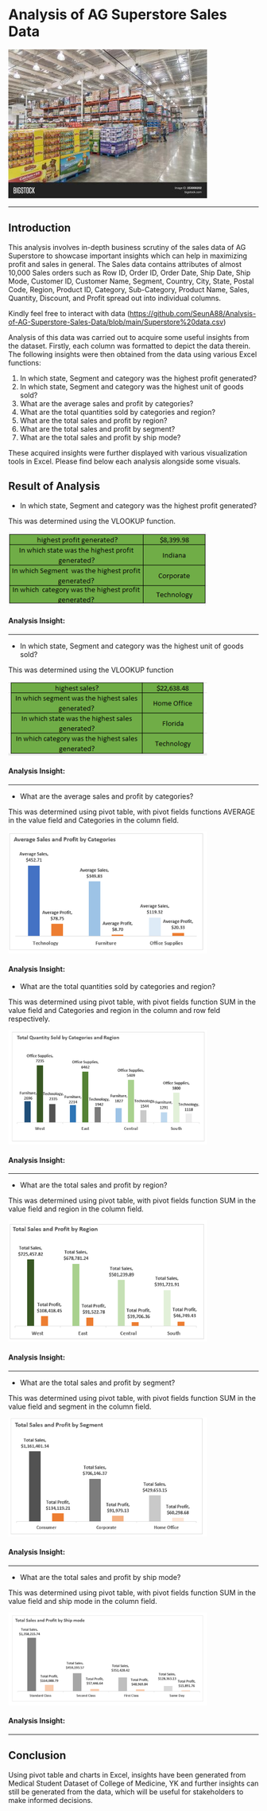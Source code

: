 # Analysis of AG Superstore Sales Data
![](store.jpg)

---

## Introduction

This analysis involves in-depth business scrutiny of the sales data of AG Superstore to showcase important insights which can help in maximizing profit and sales in general.  The Sales data contains attributes of almost 10,000 Sales orders such as Row ID,	Order ID,	Order Date,	Ship Date,	Ship Mode,	Customer ID,	Customer Name,	Segment,	Country,	City,	State,	Postal Code,	Region,	Product ID,	Category,	Sub-Category,	Product Name,	Sales,	Quantity,	Discount, and	Profit spread out into individual columns. 

Kindly feel free to interact with data (https://github.com/SeunA88/Analysis-of-AG-Superstore-Sales-Data/blob/main/Superstore%20data.csv)

Analysis of this data was carried out to acquire some useful insights from the dataset. Firstly, each column was formatted to depict the data therein. The following insights were then obtained from the data using various Excel functions:

1. In which state, Segment and category was the highest profit generated?
2. In which state, Segment and category was the highest unit of goods sold?
3. What are the average sales and profit by categories?
4. What are the total quantities sold by categories and region?
5. What are the total sales and profit by region?
6. What are the total sales and profit by segment?
7. What are the total sales and profit by ship mode?

These acquired insights were further displayed with various visualization tools in Excel. Please find below each analysis alongside some visuals.

## Result of Analysis

-	In which state, Segment and category was the highest profit generated?

This was determined using the VLOOKUP function.

![](Profit.png)

#### Analysis Insight: 
---

-	In which state, Segment and category was the highest unit of goods sold?

This was determined using the VLOOKUP function

![](sales.png)

#### Analysis Insight: 
---

-	What are the average sales and profit by categories?

This was determined using pivot table, with pivot fields functions AVERAGE in the value field and Categories in the column field.

![](Categories.png)

#### Analysis Insight: 

-	What are the total quantities sold by categories and region?

This was determined using pivot table, with pivot fields function SUM in the value field and Categories and region in the column and row feld respectively.

![](Quantity_sold.png)

#### Analysis Insight: 
---

- What are the total sales and profit by region? 

This was determined using pivot table, with pivot fields function SUM in the value field and region in the column field.

![](Region.png)

#### Analysis Insight: 
---

- What are the total sales and profit by segment?

This was determined using pivot table, with pivot fields function SUM in the value field and segment in the column field.

![](Segment.png)

#### Analysis Insight: 
---

- What are the total sales and profit by ship mode?

This was determined using pivot table, with pivot fields function SUM in the value field and ship mode in the column field.

![](Ship_mode.png)

#### Analysis Insight: 
---

## Conclusion
Using pivot table and charts in Excel, insights have been generated from Medical Student Dataset of College of Medicine, YK and further insights can still be generated from the data, which will be useful for stakeholders to make informed decisions.
